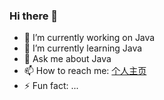### Hi there 👋

<!--
**beijiejiuting/beijiejiuting** is a ✨ _special_ ✨ repository because its `README.md` (this file) appears on your GitHub profile.

Here are some ideas to get you started:

- 🔭 I’m currently working on ...
- 🌱 I’m currently learning ...
- 👯 I’m looking to collaborate on ...
- 🤔 I’m looking for help with ...
- 💬 Ask me about ...
- 📫 How to reach me: ...
- 😄 Pronouns: ...
- ⚡ Fun fact: ...
-->
- 🔭 I’m currently working on Java
- 🌱 I’m currently learning Java
- 💬 Ask me about Java
- 📫 How to reach me: [个人主页](https://beijiejiuting.github.io/MyPage)
- ⚡ Fun fact: ...

